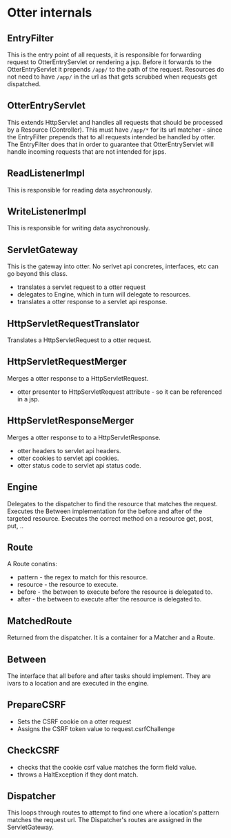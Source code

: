 # Otter internals

## EntryFilter

This is the entry point of all requests, it is responsible for forwarding request to OtterEntryServlet or rendering a jsp.
Before it forwards to the OtterEntryServlet it prepends `/app/` to the path of the request.
Resources do not need to have `/app/` in the url as that gets scrubbed when requests get dispatched.

## OtterEntryServlet

This extends HttpServlet and handles all requests that should be processed by a Resource (Controller).
This must have `/app/*` for its url matcher - since the EntryFilter prepends that to all requests intended be handled by otter.
The EntryFilter does that in order to guarantee that OtterEntryServlet will handle incoming requests that are not intended for jsps.

## ReadListenerImpl

This is responsible for reading data asychronously.

## WriteListenerImpl

This is responsible for writing data asychronously.

## ServletGateway

This is the gateway into otter. No serlvet api concretes, interfaces, etc can go beyond this class.
- translates a servlet request to a otter request
- delegates to Engine, which in turn will delegate to resources.
- translates a otter response to a servlet api response.

## HttpServletRequestTranslator

Translates a HttpServletRequest to a otter request.

## HttpServletRequestMerger

Merges a otter response to a HttpServletRequest.
- otter presenter to HttpServletRequest attribute - so it can be referenced in a jsp. 

## HttpServletResponseMerger

Merges a otter response to to a HttpServletResponse. 
- otter headers to servlet api headers.
- otter cookies to servlet api cookies.
- otter status code to servlet api status code.

## Engine

Delegates to the dispatcher to find the resource that matches the request.
Executes the Between implementation for the before and after of the targeted resource.
Executes the correct method on a resource get, post, put, ..

## Route

A Route conatins:
- pattern - the regex to match for this resource.
- resource - the resource to execute.
- before - the between to execute before the resource is delegated to.
- after - the between to execute after the resource is delegated to.

## MatchedRoute

Returned from the dispatcher. It is a container for a Matcher and a Route.

## Between

The interface that all before and after tasks should implement. They are ivars to a location and are executed in the engine.

## PrepareCSRF

- Sets the CSRF cookie on a otter request
- Assigns the CSRF token value to request.csrfChallenge

## CheckCSRF

- checks that the cookie csrf value matches the form field value.
- throws a HaltException if they dont match.

## Dispatcher

This loops through routes to attempt to find one where a location's pattern matches the request url.
The Dispatcher's routes are assigned in the ServletGateway.
